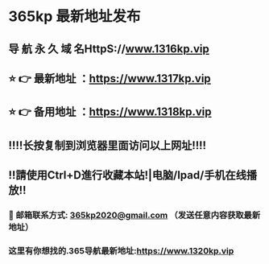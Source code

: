 # 365kp 最新地址发布 
## 导 航 永 久 域 名HttpS://www.1316kp.vip
## ⭐️ 👉 最新地址 ：https://www.1317kp.vip
## ⭐️ 👉 备用地址 ：https://www.1318kp.vip
## ‼️‼️长按复制到浏览器里面访问以上网址‼️‼️
## ‼️請使用Ctrl+D進行收藏本站!|电脑/Ipad/手机在线播放‼️
### 📧 邮箱联系方式: 365kp2020@gmail.com （发送任意内容获取最新地址）
### 这里有你想找的.365导航最新地址:https://www.1320kp.vip

